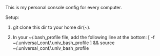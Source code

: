 This is my personal console config for every computer. 

Setup: 

1. git clone this dir to your home dir(~).

2. In your ~/.bash_profile file, add the following line at the bottom:
	[ -f ~/.universal_conf/.univ_bash_profile ] && source ~/.universal_conf/.univ_bash_profile

